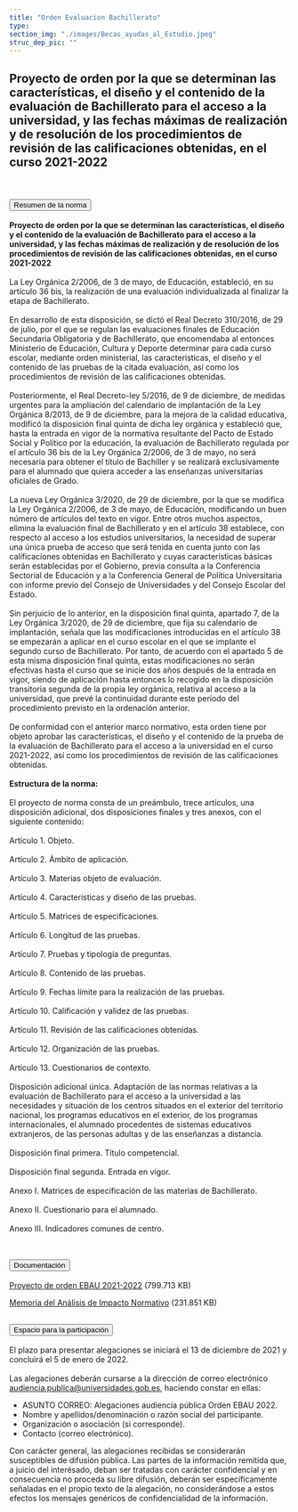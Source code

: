 ```yaml
---
title: "Orden Evaluacion Bachillerato"
type: 
section_img: "./images/Becas_ayudas_al_Estudio.jpeg"
struc_dep_pic: ""
---
```

## Proyecto de orden por la que se determinan las características, el diseño y el contenido de la evaluación de Bachillerato para el acceso a la universidad, y las fechas máximas de realización y de resolución de los procedimientos de revisión de las calificaciones obtenidas, en el curso 2021-2022<br><br>
<section>
    <article>
        <div class="container container_xl_accoordion p-0">
            <div class="row mt-4">
                <div class="col-lg-12 content_collapse mb-120">
                                <div class="accordion" id="accordionPanelsStayOpenExample">
                                    <div class="accordion-item">
                                        <h2 class="accordion-header" id="panelsStayOpen-headingOne">
                                            <button class="accordion-button collapsed" type="button" data-bs-toggle="collapse" data-bs-target="#panelsStayOpen-collapseOne" aria-expanded="false" aria-controls="panelsStayOpen-collapseOne">
                                               Resumen de la norma
                                            </button>
                                        </h2>
                                        <div id="panelsStayOpen-collapseOne" class="accordion-collapse collapse " aria-labelledby="panelsStayOpen-headingOne">
                                            <div class="accordion-body">
                                                <article id="section_link">
                                                    <div class="container-fluid">
                                                        <div class="row">
                                                            <div class="col-12">
                                                              <b>Proyecto de orden por la que se determinan las características, el diseño y el contenido de la evaluación de Bachillerato para el acceso a la universidad, y las fechas máximas de realización y de resolución de los procedimientos de revisión de las calificaciones obtenidas, en el curso 2021-2022</b><br><br>
								La Ley Orgánica 2/2006, de 3 de mayo, de Educación, estableció, en su artículo 36 bis, la realización de una evaluación individualizada al finalizar la etapa de Bachillerato. <br><br>
								En desarrollo de esta disposición, se dictó el Real Decreto 310/2016, de 29 de julio, por el que se regulan las evaluaciones finales de Educación Secundaria Obligatoria y de Bachillerato, que encomendaba al entonces Ministerio de Educación, Cultura y Deporte determinar para cada curso escolar, mediante orden ministerial, las características, el diseño y el contenido de las pruebas de la citada evaluación, así como los procedimientos de revisión de las calificaciones obtenidas. <br><br>
								Posteriormente, el Real Decreto-ley 5/2016, de 9 de diciembre, de medidas urgentes para la ampliación del calendario de implantación de la Ley Orgánica 8/2013, de 9 de diciembre, para la mejora de la calidad educativa, modificó la disposición final quinta de dicha ley orgánica y estableció que, hasta la entrada en vigor de la normativa resultante del Pacto de Estado Social y Político por la educación, la evaluación de Bachillerato regulada por el artículo 36 bis de la Ley Orgánica 2/2006, de 3 de mayo, no será necesaria para obtener el título de Bachiller y se realizará exclusivamente para el alumnado que quiera acceder a las enseñanzas universitarias oficiales de Grado. <br><br>
								La nueva Ley Orgánica 3/2020, de 29 de diciembre, por la que se modifica la Ley Orgánica 2/2006, de 3 de mayo, de Educación, modificando un buen número de artículos del texto en vigor. Entre otros muchos aspectos, elimina la evaluación final de Bachillerato y en el artículo 38 establece, con respecto al acceso a los estudios universitarios, la necesidad de superar una única prueba de acceso que será tenida en cuenta junto con las calificaciones obtenidas en Bachillerato y cuyas características básicas serán establecidas por el Gobierno, previa consulta a la Conferencia Sectorial de Educación y a la Conferencia General de Política Universitaria con informe previo del Consejo de Universidades y del Consejo Escolar del Estado. <br><br>
								Sin perjuicio de lo anterior, en la disposición final quinta, apartado 7, de la Ley Orgánica 3/2020, de 29 de diciembre, que fija su calendario de implantación, señala que las modificaciones introducidas en el artículo 38 se empezarán a aplicar en el curso escolar en el que se implante el segundo curso de Bachillerato. Por tanto, de acuerdo con el apartado 5 de esta misma disposición final quinta, estas modificaciones no serán efectivas hasta el curso que se inicie dos años después de la entrada en vigor, siendo de aplicación hasta entonces lo recogido en la disposición transitoria segunda de la propia ley orgánica, relativa al acceso a la universidad, que prevé la continuidad durante este período del procedimiento previsto en la ordenación anterior. <br><br>
								De conformidad con el anterior marco normativo, esta orden tiene por objeto aprobar las características, el diseño y el contenido de la prueba de la evaluación de Bachillerato para el acceso a la universidad en el curso 2021-2022, así como los procedimientos de revisión de las calificaciones obtenidas. <br><br>
								<b>Estructura de la norma:</b><br><br>
								El proyecto de norma consta de un preámbulo, trece artículos, una disposición adicional, dos disposiciones finales y tres anexos, con el siguiente contenido: <br><br>
								Artículo 1. Objeto. <br><br>
								Artículo 2. Ámbito de aplicación. <br><br>
								Artículo 3. Materias objeto de evaluación. <br><br>
								Artículo 4. Características y diseño de las pruebas. <br><br>
								Artículo 5. Matrices de especificaciones. <br><br>
								Artículo 6. Longitud de las pruebas. <br><br>
								Artículo 7. Pruebas y tipología de preguntas. <br><br>
								Artículo 8. Contenido de las pruebas. <br><br>
								Artículo 9. Fechas límite para la realización de las pruebas. <br><br>
								Artículo 10. Calificación y validez de las pruebas. <br><br>
								Artículo 11. Revisión de las calificaciones obtenidas. <br><br>
								Artículo 12. Organización de las pruebas. <br><br>
								Artículo 13. Cuestionarios de contexto. <br><br>
								Disposición adicional única. Adaptación de las normas relativas a la evaluación de Bachillerato para el acceso a la universidad a las necesidades y situación de los centros situados en el exterior del territorio nacional, los programas educativos en el exterior, de los programas internacionales, el alumnado procedentes de sistemas educativos extranjeros, de las personas adultas y de las enseñanzas a distancia. <br><br>
								Disposición final primera. Título competencial. <br><br>
								Disposición final segunda. Entrada en vigor. <br><br>
								Anexo I. Matrices de especificación de las materias de Bachillerato. <br><br>
								Anexo II. Cuestionario para el alumnado. <br><br>
								Anexo III. Indicadores comunes de centro. <br><br>
                                                            </div>
                                                        </div>
                                                    </div>
                                                </article>
                                            </div>
                                        </div>
                                    </div>
                                    <div class="accordion-item">
                                        <h2 class="accordion-header" id="panelsStayOpen-headingTwo">
                                            <button class="accordion-button collapsed" type="button" data-bs-toggle="collapse" data-bs-target="#panelsStayOpen-collapseTwo" aria-expanded="false">
                                                Documentación
                                            </button>
                                        </h2>
                                        <div id="panelsStayOpen-collapseTwo" class="accordion-collapse collapse" aria-labelledby="panelsStayOpen-headingTwo">
                                            <div class="accordion-body">
                                                <article id="section_link">
                                                    <div class="container-fluid">
                                                        <div class="row">
                                                            <div class="col-12">
								<div class="col-lg-12 cards_download_cnt">  
			<div class="row"> 
				<div class="download_card"> 
					<a class="card" href="{{<siteurl>}}/documentos/pdf/tu_administracion/211210_Proyecto_Orden_EBAU_2021-2022_002.pdf" target="_blank"> 
					<div class="card-header"> 
						   <i class="fal fa-download"></i> 
					</div> </a> 
					<div class="card-body"> 
						<p class="text_file"><a class="card" href="{{<siteurl>}}/documentos/pdf/tu_administracion/211210_Proyecto_Orden_EBAU_2021-2022_002.pdf" target="_blank">  
						<span class="tit">Proyecto de orden EBAU 2021-2022</span></a> <i style="color:#cc0000" class="fal fa-file-pdf pdf_icon"></i> (799.713 KB)
					</div>
				</div> 	
				<div class="download_card"> 
					<a class="card" href="{{<siteurl>}}/documentos/pdf/tu_administracion/ProyectoDeOrden.pdf" target="_blank"> 
					<div class="card-header"> 
						   <i class="fal fa-download"></i> 
					</div> </a> 
					<div class="card-body"> 
						<p class="text_file"><a class="card" href="{{<siteurl>}}/documentos/pdf/tu_administracion/211209_MAIN_Orden_EBAU_2022_MU_y_MEFP.pdf" target="_blank">  
						<span class="tit">Memoria del Análisis de Impacto Normativo</span></a> <i style="color:#cc0000" class="fal fa-file-pdf pdf_icon"></i> (231.851 KB)
					</div>
				</div>
			</div> 
		</div> 
                                                            </div>
                                                        </div>
                                                    </div>
                                                </article>
                                            </div>
                                        </div>
				</div>
                                    <div class="accordion-item">
                                        <h2 class="accordion-header" id="panelsStayOpen-headingTree">
                                            <button class="accordion-button collapsed" type="button" data-bs-toggle="collapse" data-bs-target="#panelsStayOpen-collapseTree" aria-expanded="false">
                                                 Espacio para la participación
                                            </button>
                                        </h2>
                                        <div id="panelsStayOpen-collapseTree" class="accordion-collapse collapse" aria-labelledby="panelsStayOpen-headingTree">
                                            <div class="accordion-body">
                                                <article id="section_link">
                                                    <div class="container-fluid">
                                                        <div class="row">
                                                            <div class="col-12">
								El plazo para presentar alegaciones se iniciará el 13 de diciembre de 2021 y concluirá el 5 de enero de 2022.<br><br>
								Las alegaciones deberán cursarse a la dirección de correo electrónico <a href="mailto:audiencia.publica@universidades.gob.es">audiencia.publica@universidades.gob.es</a>, haciendo constar en ellas:
								<ul>
									<li>ASUNTO CORREO: Alegaciones audiencia pública Orden EBAU 2022.</li>
									<li>Nombre y apellidos/denominación o razón social del participante. </li>
									<li>Organización o asociación (si corresponde). </li>
									<li>Contacto (correo electrónico). </li>
								</ul>
								Con carácter general, las alegaciones recibidas se considerarán susceptibles de difusión pública. Las partes de la información remitida que, a juicio del interésado, deban ser tratadas con carácter confidencial y en consecuencia no proceda su libre difusión, deberán ser específicamente señaladas en el propio texto de la alegación, no considerándose a estos efectos los mensajes genéricos de confidencialidad de la información.  <br><br>
							</div>
                                            </div>
                                        </div>
                                    </article>
                                </div>
                            </div>
                        </div>         
                    </div>
                </div>
            </div>
        </div>
    </article>
</section>